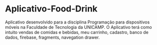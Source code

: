 # Aplicativo-Food-Drink
Aplicativo desenvolvido para a disciplina Programação para dispositivos móveis na Faculdade de Tecnologia da UNICAMP. O Aplicativo terá como intuito vendas de comidas e bebidas, meu carrinho, cadastro, banco de dados, firebase, fragments, navegation drawer.
